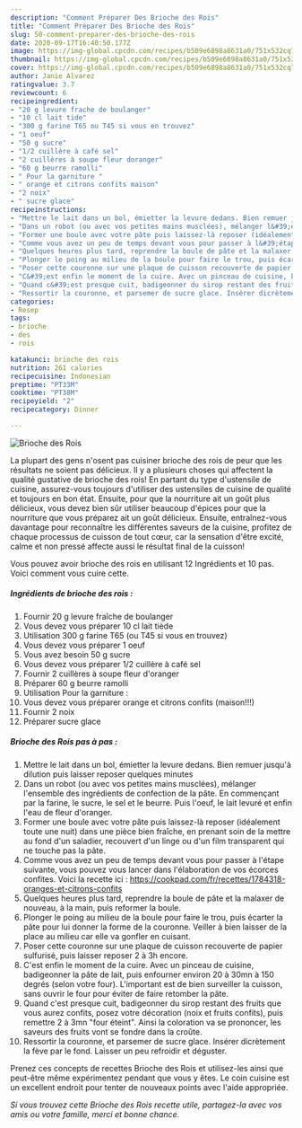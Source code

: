 ```yaml
---
description: "Comment Préparer Des Brioche des Rois"
title: "Comment Préparer Des Brioche des Rois"
slug: 50-comment-preparer-des-brioche-des-rois
date: 2020-09-17T16:40:50.177Z
image: https://img-global.cpcdn.com/recipes/b509e6898a8631a0/751x532cq70/brioche-des-rois-photo-principale-de-la-recette.jpg
thumbnail: https://img-global.cpcdn.com/recipes/b509e6898a8631a0/751x532cq70/brioche-des-rois-photo-principale-de-la-recette.jpg
cover: https://img-global.cpcdn.com/recipes/b509e6898a8631a0/751x532cq70/brioche-des-rois-photo-principale-de-la-recette.jpg
author: Janie Alvarez
ratingvalue: 3.7
reviewcount: 6
recipeingredient:
- "20 g levure frache de boulanger"
- "10 cl lait tide"
- "300 g farine T65 ou T45 si vous en trouvez"
- "1 oeuf"
- "50 g sucre"
- "1/2 cuillère à café sel"
- "2 cuillères à soupe fleur doranger"
- "60 g beurre ramolli"
- " Pour la garniture "
- " orange et citrons confits maison"
- "2 noix"
- " sucre glace"
recipeinstructions:
- "Mettre le lait dans un bol, émietter la levure dedans. Bien remuer jusqu&#39;à dilution puis laisser reposer quelques minutes"
- "Dans un robot (ou avec vos petites mains musclées), mélanger l&#39;ensemble des ingrédients de confection de la pâte. En commençant par la farine, le sucre, le sel et le beurre. Puis l&#39;oeuf, le lait levuré et enfin l&#39;eau de fleur d&#39;oranger."
- "Former une boule avec votre pâte puis laissez-là reposer (idéalement toute une nuit) dans une pièce bien fraîche, en prenant soin de la mettre au fond d&#39;un saladier, recouvert d&#39;un linge ou d&#39;un film transparent qui ne touche pas la pâte."
- "Comme vous avez un peu de temps devant vous pour passer à l&#39;étape suivante, vous pouvez vous lancer dans l&#39;élaboration de vos écorces confites. Voici la recette ici : https://cookpad.com/fr/recettes/1784318-oranges-et-citrons-confits"
- "Quelques heures plus tard, reprendre la boule de pâte et la malaxer de nouveau, à la main, puis reformer la boule."
- "Plonger le poing au milieu de la boule pour faire le trou, puis écarter la pâte pour lui donner la forme de la couronne. Veiller à bien laisser de la place au milieu car elle va gonfler en cuisant."
- "Poser cette couronne sur une plaque de cuisson recouverte de papier sulfurisé, puis laisser reposer 2 à 3h encore."
- "C&#39;est enfin le moment de la cuire. Avec un pinceau de cuisine, badigeonner la pâte de lait, puis enfourner environ 20 à 30mn à 150 degrés (selon votre four). L&#39;important est de bien surveiller la cuisson, sans ouvrir le four pour éviter de faire retomber la pâte."
- "Quand c&#39;est presque cuit, badigeonner du sirop restant des fruits que vous aurez confits, posez votre décoration (noix et fruits confits), puis remettre 2 à 3mn &#34;four éteint&#34;. Ainsi la coloration va se prononcer, les saveurs des fruits vont se fondre dans la croûte."
- "Ressortir la couronne, et parsemer de sucre glace. Insérer dicrètement la fève par le fond. Laisser un peu refroidir et déguster."
categories:
- Resep
tags:
- brioche
- des
- rois

katakunci: brioche des rois 
nutrition: 261 calories
recipecuisine: Indonesian
preptime: "PT33M"
cooktime: "PT38M"
recipeyield: "2"
recipecategory: Dinner

---
```



![Brioche des Rois](https://img-global.cpcdn.com/recipes/b509e6898a8631a0/751x532cq70/brioche-des-rois-photo-principale-de-la-recette.jpg)

La plupart des gens n'osent pas cuisiner brioche des rois de peur que les résultats ne soient pas délicieux. Il y a plusieurs choses qui affectent la qualité gustative de brioche des rois! En partant du type d'ustensile de cuisine, assurez-vous toujours d'utiliser des ustensiles de cuisine de qualité et toujours en bon état. Ensuite, pour que la nourriture ait un goût plus délicieux, vous devez bien sûr utiliser beaucoup d'épices pour que la nourriture que vous préparez ait un goût délicieux. Ensuite, entraînez-vous davantage pour reconnaître les différentes saveurs de la cuisine, profitez de chaque processus de cuisson de tout cœur, car la sensation d'être excité, calme et non pressé affecte aussi le résultat final de la cuisson!

<!--inarticleads1-->

Vous pouvez avoir brioche des rois en utilisant 12 Ingrédients et 10 pas. Voici comment vous cuire cette.

##### Ingrédients de brioche des rois :

1. Fournir 20 g levure fraîche de boulanger
1. Vous devez vous préparer 10 cl lait tiède
1. Utilisation 300 g farine T65 (ou T45 si vous en trouvez)
1. Vous devez vous préparer 1 oeuf
1. Vous avez besoin 50 g sucre
1. Vous devez vous préparer 1/2 cuillère à café sel
1. Fournir 2 cuillères à soupe fleur d&#39;oranger
1. Préparer 60 g beurre ramolli
1. Utilisation  Pour la garniture :
1. Vous devez vous préparer  orange et citrons confits (maison!!!)
1. Fournir 2 noix
1. Préparer  sucre glace




<!--inarticleads2-->

##### Brioche des Rois pas à pas :

1. Mettre le lait dans un bol, émietter la levure dedans. Bien remuer jusqu&#39;à dilution puis laisser reposer quelques minutes
1. Dans un robot (ou avec vos petites mains musclées), mélanger l&#39;ensemble des ingrédients de confection de la pâte. En commençant par la farine, le sucre, le sel et le beurre. Puis l&#39;oeuf, le lait levuré et enfin l&#39;eau de fleur d&#39;oranger.
1. Former une boule avec votre pâte puis laissez-là reposer (idéalement toute une nuit) dans une pièce bien fraîche, en prenant soin de la mettre au fond d&#39;un saladier, recouvert d&#39;un linge ou d&#39;un film transparent qui ne touche pas la pâte.
1. Comme vous avez un peu de temps devant vous pour passer à l&#39;étape suivante, vous pouvez vous lancer dans l&#39;élaboration de vos écorces confites. Voici la recette ici : https://cookpad.com/fr/recettes/1784318-oranges-et-citrons-confits
1. Quelques heures plus tard, reprendre la boule de pâte et la malaxer de nouveau, à la main, puis reformer la boule.
1. Plonger le poing au milieu de la boule pour faire le trou, puis écarter la pâte pour lui donner la forme de la couronne. Veiller à bien laisser de la place au milieu car elle va gonfler en cuisant.
1. Poser cette couronne sur une plaque de cuisson recouverte de papier sulfurisé, puis laisser reposer 2 à 3h encore.
1. C&#39;est enfin le moment de la cuire. Avec un pinceau de cuisine, badigeonner la pâte de lait, puis enfourner environ 20 à 30mn à 150 degrés (selon votre four). L&#39;important est de bien surveiller la cuisson, sans ouvrir le four pour éviter de faire retomber la pâte.
1. Quand c&#39;est presque cuit, badigeonner du sirop restant des fruits que vous aurez confits, posez votre décoration (noix et fruits confits), puis remettre 2 à 3mn &#34;four éteint&#34;. Ainsi la coloration va se prononcer, les saveurs des fruits vont se fondre dans la croûte.
1. Ressortir la couronne, et parsemer de sucre glace. Insérer dicrètement la fève par le fond. Laisser un peu refroidir et déguster.




<!--inarticleads1-->

<p>
Prenez ces concepts de recettes Brioche des Rois et utilisez-les ainsi que peut-être même expérimentez pendant que vous y êtes. Le coin cuisine est un excellent endroit pour tenter de nouveaux points avec l'aide appropriée.
</p>

<p>
<i>Si vous trouvez cette Brioche des Rois recette utile, partagez-la avec vos amis ou votre famille, merci et bonne chance.</i>
</p>
